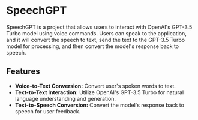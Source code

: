 # SpeechGPT

SpeechGPT is a project that allows users to interact with OpenAI's GPT-3.5 Turbo model using voice commands. Users can speak to the application, and it will convert the speech to text, send the text to the GPT-3.5 Turbo model for processing, and then convert the model's response back to speech.

## Features

- **Voice-to-Text Conversion:** Convert user's spoken words to text.
- **Text-to-Text Interaction:** Utilize OpenAI's GPT-3.5 Turbo for natural language understanding and generation.
- **Text-to-Speech Conversion:** Convert the model's response back to speech for user feedback.

